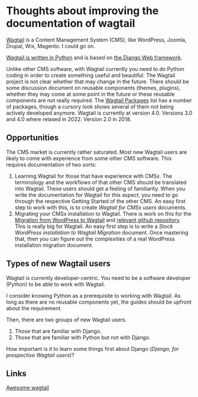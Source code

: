# Thoughts about improving the documentation of wagtail

[Wagtail](https://wagtail.org/) is a Content Management System (CMS), like WordPress, Joomla, Drupal, Wix, Magento. I could go on.

[Wagtail is written in Python](https://github.com/wagtail) and is based on [the Django Web framework](https://www.djangoproject.com/). 

Unlike other CMS software, with Wagtail currently you need to do Python coding in order to create something useful and beautiful. The Wagtail project is not clear whether that may change in the future. There should be some discussion document on reusable components (themes, plugins), whether they may come at some point in the future or these reusable components are not really required. The [Wagtail Packages](https://wagtail.org/packages/) list has a number of packages, though a cursory look shows several of them not being actively developed anymore. Wagtail is currently at version 4.0. Versions 3.0 and 4.0 where relased in 2022. Version 2.0 in 2018.

## Opportunities

The CMS market is currently rather saturated. Most new Wagtail users are likely to come with experience from some other CMS software. This requires documentation of two sorts:
1. Learning Wagtail for those that have experience with CMSx. The terminology and the workflows of that other CMS should be translated into Wagtail. These users should get a feeling of familiarity. When you write the documentation for Wagtail for this aspect, you need to go through the respective Getting Started of the other CMS. An easy first step to work with this, is to create _Wagtail for CMSx users_ documents. 
1. Migrating your CMSx installation to Wagtail. There is work on this for the [Migration from WordPress to Wagtail](https://wagtail.org/blog/wordpress-to-wagtail-migration-kit/) and [relevant github repository](https://github.com/torchbox/wagtail-wordpress-import). This is really big for Wagtail. An easy first step is to write a _Stock WordPress installation to Wagtail Migration_ document. Once mastering that, then you can figure out the complexities of a real WordPress installation migration document.

## Types of new Wagtail users

Wagtail is currently developer-centric. You need to be a software developer (Python) to be able to work with Wagtail.

I consider knowing Python as a prerequisite to working with Wagtail. As long as there are no reusable components yet, the guides should be upfront about the requirement.

Then, there are two groups of new Wagtail users.

1. Those that are familiar with Django.
2. Those that are familiar with Python but not with Django.

How important is it to learn some things first about Django (_Django, for prospective Wagtail users_)?

## Links


[Awesome wagtail](https://github.com/springload/awesome-wagtail)
